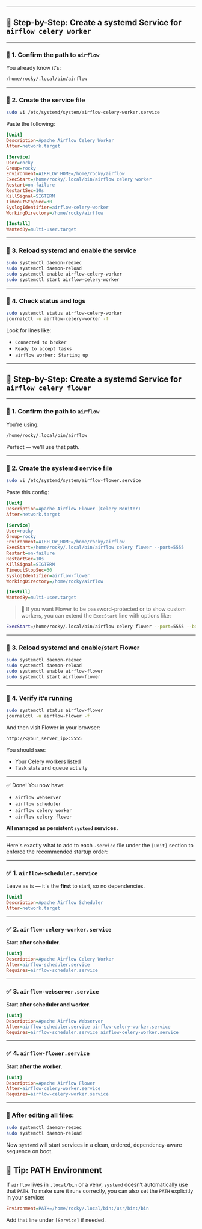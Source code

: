
---

## 🧾 Step-by-Step: Create a systemd Service for `airflow celery worker`

---

### 🔹 1. Confirm the path to `airflow`

You already know it's:

```bash
/home/rocky/.local/bin/airflow
```

---

### 🔹 2. Create the service file

```bash
sudo vi /etc/systemd/system/airflow-celery-worker.service
```

Paste the following:

```ini
[Unit]
Description=Apache Airflow Celery Worker
After=network.target

[Service]
User=rocky
Group=rocky
Environment=AIRFLOW_HOME=/home/rocky/airflow
ExecStart=/home/rocky/.local/bin/airflow celery worker
Restart=on-failure
RestartSec=10s
KillSignal=SIGTERM
TimeoutStopSec=30
SyslogIdentifier=airflow-celery-worker
WorkingDirectory=/home/rocky/airflow

[Install]
WantedBy=multi-user.target
```

---

### 🔹 3. Reload systemd and enable the service

```bash
sudo systemctl daemon-reexec
sudo systemctl daemon-reload
sudo systemctl enable airflow-celery-worker
sudo systemctl start airflow-celery-worker
```

---

### 🔹 4. Check status and logs

```bash
sudo systemctl status airflow-celery-worker
journalctl -u airflow-celery-worker -f
```

Look for lines like:

* `Connected to broker`
* `Ready to accept tasks`
* `airflow worker: Starting up`


---

## 🧾 Step-by-Step: Create a systemd Service for `airflow celery flower`

---

### 🔹 1. Confirm the path to `airflow`

You're using:

```bash
/home/rocky/.local/bin/airflow
```

Perfect — we'll use that path.

---

### 🔹 2. Create the systemd service file

```bash
sudo vi /etc/systemd/system/airflow-flower.service
```

Paste this config:

```ini
[Unit]
Description=Apache Airflow Flower (Celery Monitor)
After=network.target

[Service]
User=rocky
Group=rocky
Environment=AIRFLOW_HOME=/home/rocky/airflow
ExecStart=/home/rocky/.local/bin/airflow celery flower --port=5555
Restart=on-failure
RestartSec=10s
KillSignal=SIGTERM
TimeoutStopSec=30
SyslogIdentifier=airflow-flower
WorkingDirectory=/home/rocky/airflow

[Install]
WantedBy=multi-user.target
```

> 📝 If you want Flower to be password-protected or to show custom workers, you can extend the `ExecStart` line with options like:

```bash
ExecStart=/home/rocky/.local/bin/airflow celery flower --port=5555 --basic_auth=user:pass
```

---

### 🔹 3. Reload systemd and enable/start Flower

```bash
sudo systemctl daemon-reexec
sudo systemctl daemon-reload
sudo systemctl enable airflow-flower
sudo systemctl start airflow-flower
```

---

### 🔹 4. Verify it’s running

```bash
sudo systemctl status airflow-flower
journalctl -u airflow-flower -f
```

And then visit Flower in your browser:

```
http://<your_server_ip>:5555
```

You should see:

* Your Celery workers listed
* Task stats and queue activity

---

✅ Done! You now have:

* `airflow webserver`
* `airflow scheduler`
* `airflow celery worker`
* `airflow celery flower`

**All managed as persistent `systemd` services.**

---


Here's exactly what to add to each `.service` file under the `[Unit]` section to enforce the recommended startup order:

---

### ✅ 1. `airflow-scheduler.service`

Leave as is — it's the **first** to start, so no dependencies.

```ini
[Unit]
Description=Apache Airflow Scheduler
After=network.target
```

---

### ✅ 2. `airflow-celery-worker.service`

Start **after scheduler**.

```ini
[Unit]
Description=Apache Airflow Celery Worker
After=airflow-scheduler.service
Requires=airflow-scheduler.service
```

---

### ✅ 3. `airflow-webserver.service`

Start **after scheduler and worker**.

```ini
[Unit]
Description=Apache Airflow Webserver
After=airflow-scheduler.service airflow-celery-worker.service
Requires=airflow-scheduler.service airflow-celery-worker.service
```

---

### ✅ 4. `airflow-flower.service`

Start **after the worker**.

```ini
[Unit]
Description=Apache Airflow Flower
After=airflow-celery-worker.service
Requires=airflow-celery-worker.service
```

---

### 🔄 After editing all files:

```bash
sudo systemctl daemon-reexec
sudo systemctl daemon-reload
```

Now `systemd` will start services in a clean, ordered, dependency-aware sequence on boot.





## 🧠 Tip: PATH Environment

If `airflow` lives in `.local/bin` or a venv, `systemd` doesn’t automatically use that `PATH`. To make sure it runs correctly, you can also set the `PATH` explicitly in your service:

```ini
Environment=PATH=/home/rocky/.local/bin:/usr/bin:/bin
```

Add that line under `[Service]` if needed.
